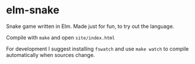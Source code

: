 # elm-snake
Snake game written in Elm.
Made just for fun, to try out the language.

Compile with `make` and open `site/index.html`

For development I suggest installing `fswatch` and use `make watch` to compile automatically when sources change.
